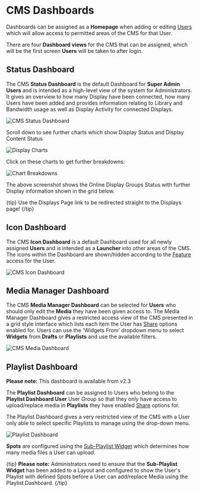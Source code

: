 <!--toc=tour-->

# CMS Dashboards

Dashboards can be assigned as a **Homepage** when adding or editing [Users](users_administration.html) which will allow access to permitted areas of the CMS for that User.

There are four **Dashboard views** for the CMS that can be assigned, which will be the first screen **Users** will be taken to after login.  

## Status Dashboard

The CMS **Status Dashboard** is the default Dashboard for **Super Admin Users** and is intended as a high-level view of the system for Administrators. It gives an overview to how many Display have been connected, how many Users have been added and provides information relating to Library and Bandwidth usage as well as Display Activity for connected Displays.

![CMS Status Dashboard](img/tour_cms_status_dashboard.png)

Scroll down to see further charts which show Display Status and Display Content Status

![Display Charts](img/tour_status_dashboard_charts.png)

Click on these charts to get further breakdowns:

![Chart Breakdowns](img/tour_status_dashboard_breakdown.png)

The above screenshot shows the Online Display Groups Status with further Display information shown in the grid below.

{tip}
Use the Displays Page link to be redirected straight to the Displays page!
{/tip}

## Icon Dashboard 

The CMS **Icon Dashboard** is a default Dashboard used for all newly assigned **Users** and is intended as a **Launcher** into other areas of the CMS. The icons within the Dashboard are shown/hidden according to the [Feature](users_features_and_sharing.html) access for the User.

![CMS Icon Dashboard](img/tour_cms_icon_dashboard.png)



## Media Manager Dashboard

The CMS **Media Manager Dashboard** can be selected for **Users** who should only edit the **Media** they have been given access to. The Media Manager Dashboard gives a restricted access view of the CMS presented in a grid style interface which lists each item the User has [Share](users_features_and_sharing.html) options enabled for. Users can use the 'Widgets From' dropdown menu to select **Widgets** from **Drafts** or **Playlists** and use the available filters.

![CMS Media Dashboard](img/tour_cms_media_dashboard.png)



## Playlist Dashboard

**Please note:** This dashboard is available from v2.3

The **Playlist Dashboard** can be assigned to Users who belong to the **Playlist Dashboard User** User Group so that they only have access to upload/replace media in **Playlists** they have enabled [Share](users_features_and_sharing.html) options for.

The Playlist Dashboard gives a very restricted view of the CMS with a User only able to select specific Playlists to manage using the drop-down menu.

![Playlist Dashboard](img/v2.3_tour_cms_dashboards_playlist_dashboard.png)

**Spots** are configured using the [Sub-Playlist Widget](media_module_subplaylist.html) which determines how many media files a User can upload. 

{tip}
**Please note:** Administrators need to ensure that the **Sub-Playlist Widget** has been added to a Layout and configured to show the User's Playlist with defined Spots before a User can add/replace Media using the Playlist Dashboard.
{/tip}

